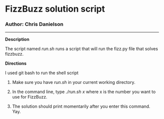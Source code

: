 # FizzBuzz solution script
### Author: Chris Danielson

---

**Description**

The script named *run.sh* runs a script that will run the fizz.py file that solves fizzbuzz.

**Directions**

I used git bash to run the shell script

1. Make sure you have *run.sh* in your current working directory.

2. In the command line, type *./run.sh x* where x is the number you want to use for FizzBuzz.

3. The solution should print momentarily after you enter this command. Yay.